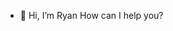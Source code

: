 - 👋 Hi, I’m Ryan
How can I help you?

<!---
thuanvoexecutionlab/thuanvoexecutionlab is a ✨ special ✨ repository because its `README.md` (this file) appears on your GitHub profile.
You can click the Preview link to take a look at your changes.
--->
